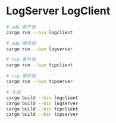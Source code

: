 # LogServer LogClient

```bash
# udp 客户端
cargo run --bin logclient

# udp 服务端
cargo run --bin logserver

# tcp 客户端
cargo run --bin tcpclient

# tcp 服务端
cargo run --bin tcpserver
```

```bash
# 生成
cargo build --bin logclient
cargo build --bin logserver
cargo build --bin tcpclient
cargo build --bin tcpserver
```